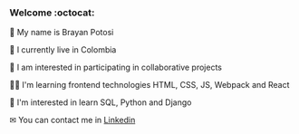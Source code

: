 ### Welcome	:octocat:

:man: My name is Brayan Potosi

:house_with_garden: I currently live in Colombia

:rocket: I am interested in participating in collaborative projects

👨‍💻 I'm learning frontend technologies HTML, CSS, JS, Webpack and React 

🧠 I'm interested in learn SQL, Python and Django

✉ You can contact me in [Linkedin](https://www.linkedin.com/in/brayanpotosi/ "Linkedin")

